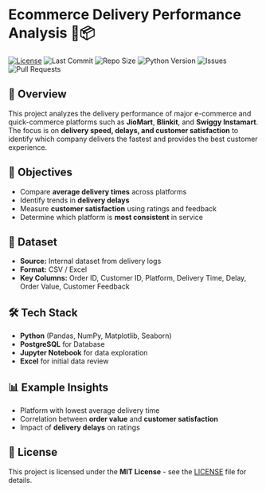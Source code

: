 # Ecommerce Delivery Performance Analysis 🚚📦

[![License](https://img.shields.io/github/license/USERNAME/REPO_NAME)](LICENSE)
![Last Commit](https://img.shields.io/github/last-commit/USERNAME/REPO_NAME)
![Repo Size](https://img.shields.io/github/repo-size/USERNAME/REPO_NAME)
![Python Version](https://img.shields.io/badge/python-3.10%2B-blue)
![Issues](https://img.shields.io/github/issues/USERNAME/REPO_NAME)
![Pull Requests](https://img.shields.io/github/issues-pr/USERNAME/REPO_NAME)

## 📌 Overview
This project analyzes the delivery performance of major e-commerce and quick-commerce platforms such as **JioMart**, **Blinkit**, and **Swiggy Instamart**.  
The focus is on **delivery speed, delays, and customer satisfaction** to identify which company delivers the fastest and provides the best customer experience.

## 🎯 Objectives
- Compare **average delivery times** across platforms
- Identify trends in **delivery delays**
- Measure **customer satisfaction** using ratings and feedback
- Determine which platform is **most consistent** in service

## 📂 Dataset
- **Source:** Internal dataset from delivery logs
- **Format:** CSV / Excel
- **Key Columns:** Order ID, Customer ID, Platform, Delivery Time, Delay, Order Value, Customer Feedback

## 🛠️ Tech Stack
- **Python** (Pandas, NumPy, Matplotlib, Seaborn)
- **PostgreSQL** for Database
- **Jupyter Notebook** for data exploration
- **Excel** for initial data review

## 📊 Example Insights
- Platform with lowest average delivery time
- Correlation between **order value** and **customer satisfaction**
- Impact of **delivery delays** on ratings

## 📜 License
This project is licensed under the **MIT License** - see the [LICENSE](LICENSE) file for details.

